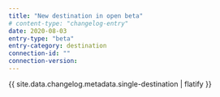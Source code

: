 ```yaml
---
title: "New destination in open beta"
# content-type: "changelog-entry"
date: 2020-08-03
entry-type: "beta"
entry-category: destination
connection-id: ""
connection-version: 
---
```


{{ site.data.changelog.metadata.single-destination | flatify }}